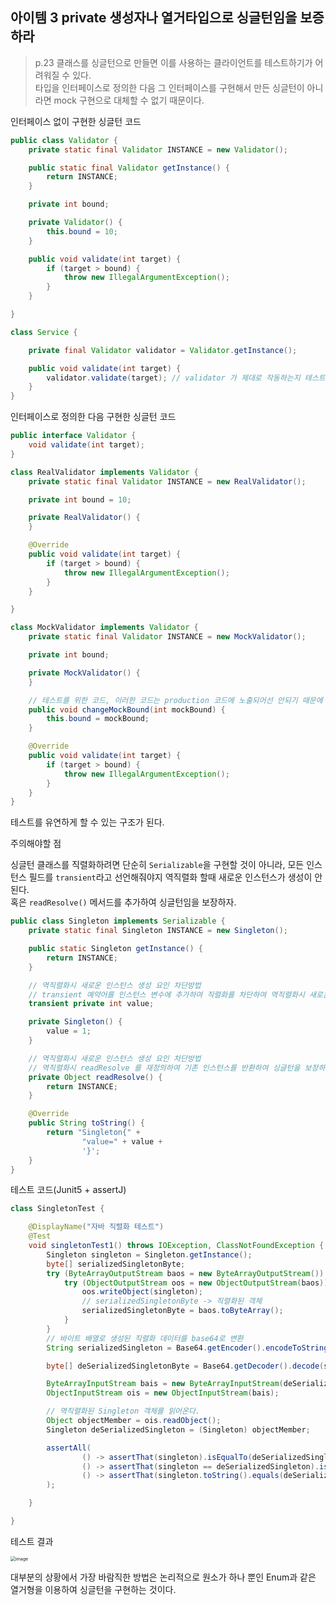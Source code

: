 ## 아이템 3 private 생성자나 열거타입으로 싱글턴임을 보증하라

> p.23 클래스를 싱글턴으로 만들면 이를 사용하는 클라이언트를 테스트하기가 어려워질 수 있다.  
> 타입을 인터페이스로 정의한 다음 그 인터페이스를 구현해서 만든 싱글턴이 아니라면 mock 구현으로 대체할 수 없기 때문이다.

인터페이스 없이 구현한 싱글턴 코드

```java
public class Validator {
    private static final Validator INSTANCE = new Validator();

    public static final Validator getInstance() {
        return INSTANCE;
    }

    private int bound;

    private Validator() {
        this.bound = 10;
    }

    public void validate(int target) {
        if (target > bound) {
            throw new IllegalArgumentException();
        }
    }

}

class Service {

    private final Validator validator = Validator.getInstance();

    public void validate(int target) {
        validator.validate(target); // validator 가 제대로 작동하는지 테스트를 하려는데 bound 값을 바꿔서 테스트하고 싶다면?
    }
}
```

인터페이스로 정의한 다음 구현한 싱글턴 코드

```java
public interface Validator {
    void validate(int target);
}

class RealValidator implements Validator {
    private static final Validator INSTANCE = new RealValidator();

    private int bound = 10;

    private RealValidator() {
    }

    @Override
    public void validate(int target) {
        if (target > bound) {
            throw new IllegalArgumentException();
        }
    }

}

class MockValidator implements Validator {
    private static final Validator INSTANCE = new MockValidator();

    private int bound;

    private MockValidator() {
    }

    // 테스트를 위한 코드, 이러한 코드는 production 코드에 노출되어선 안되기 때문에 mock 클래스에만 존재한다.
    public void changeMockBound(int mockBound) {
        this.bound = mockBound;
    }

    @Override
    public void validate(int target) {
        if (target > bound) {
            throw new IllegalArgumentException();
        }
    }
}
```

테스트를 유연하게 할 수 있는 구조가 된다.

주의해야할 점

싱글턴 클래스를 직렬화하려면 단순히 `Serializable`을 구현할 것이 아니라, 모든 인스턴스 필드를 `transient`라고 선언해줘야지 역직렬화 할때 새로운 인스턴스가 생성이 안된다.  
혹은 `readResolve()` 메서드를 추가하여 싱글턴임을 보장하자.

```java
public class Singleton implements Serializable {
    private static final Singleton INSTANCE = new Singleton();

    public static Singleton getInstance() {
        return INSTANCE;
    }

    // 역직렬화시 새로운 인스턴스 생성 요인 차단방법
    // transient 예약어를 인스턴스 변수에 추가하여 직렬화를 차단하여 역직렬화시 새로운 인스턴스가 생성되지 못하도록 한다.
    transient private int value;

    private Singleton() {
        value = 1;
    }

    // 역직렬화시 새로운 인스턴스 생성 요인 차단방법
    // 역직렬화시 readResolve 를 재정의하여 기존 인스턴스를 반환하여 싱글턴을 보장하도록 한다.
    private Object readResolve() {
        return INSTANCE;
    }

    @Override
    public String toString() {
        return "Singleton{" +
                "value=" + value +
                '}';
    }
}
```

테스트 코드(Junit5 + assertJ)

```java
class SingletonTest {

    @DisplayName("자바 직렬화 테스트")
    @Test
    void singletonTest1() throws IOException, ClassNotFoundException {
        Singleton singleton = Singleton.getInstance();
        byte[] serializedSingletonByte;
        try (ByteArrayOutputStream baos = new ByteArrayOutputStream()) {
            try (ObjectOutputStream oos = new ObjectOutputStream(baos)) {
                oos.writeObject(singleton);
                // serializedSingletonByte -> 직렬화된 객체
                serializedSingletonByte = baos.toByteArray();
            }
        }
        // 바이트 배열로 생성된 직렬화 데이터를 base64로 변환
        String serializedSingleton = Base64.getEncoder().encodeToString(serializedSingletonByte);

        byte[] deSerializedSingletonByte = Base64.getDecoder().decode(serializedSingleton);

        ByteArrayInputStream bais = new ByteArrayInputStream(deSerializedSingletonByte);
        ObjectInputStream ois = new ObjectInputStream(bais);

        // 역직렬화된 Singleton 객체를 읽어온다.
        Object objectMember = ois.readObject();
        Singleton deSerializedSingleton = (Singleton) objectMember;

        assertAll(
                () -> assertThat(singleton).isEqualTo(deSerializedSingleton),
                () -> assertThat(singleton == deSerializedSingleton).isTrue(),
                () -> assertThat(singleton.toString().equals(deSerializedSingleton.toString())).isTrue()
        );

    }

}
```

테스트 결과

<img src="https://user-images.githubusercontent.com/13347548/72888287-a39ee900-3d50-11ea-8697-d27d373f1da5.png" alt="image" style="zoom:50%;" />

대부분의 상황에서 가장 바람직한 방법은 논리적으로 원소가 하나 뿐인 Enum과 같은 열거형을 이용하여 싱글턴을 구현하는 것이다.

